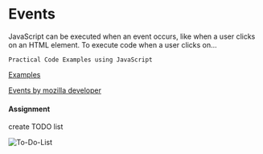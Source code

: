 # Events

JavaScript can be executed when an event occurs, like when a user clicks on an HTML element. To execute code when a user clicks on...


```Practical Code Examples using JavaScript```

[Examples](index.js)


[Events by mozilla developer](https://developer.mozilla.org/en-US/docs/Web/API/Event)


#### Assignment

create TODO list

![To-Do-List](To-Do-List.gif)